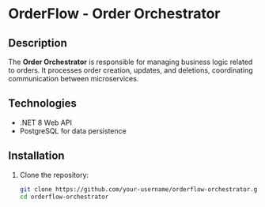 # OrderFlow - Order Orchestrator

## Description

The **Order Orchestrator** is responsible for managing business logic related to orders. It processes order creation, updates, and deletions, coordinating communication between microservices.

## Technologies

- .NET 8 Web API
- PostgreSQL for data persistence

## Installation

1. Clone the repository:
   ```sh
   git clone https://github.com/your-username/orderflow-orchestrator.git
   cd orderflow-orchestrator
   ```
